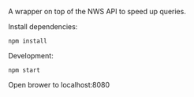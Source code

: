 A wrapper on top of the NWS API to speed up queries.


Install dependencies: 
```
npm install
```

Development: 
```
npm start
```
Open brower to localhost:8080

